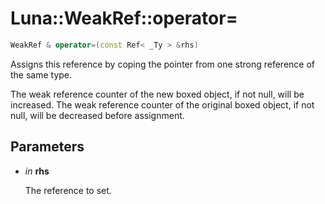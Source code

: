 # Luna::WeakRef::operator=

```c++
WeakRef & operator=(const Ref< _Ty > &rhs)
```

Assigns this reference by coping the pointer from one strong reference of the same type. 

The weak reference counter of the new boxed object, if not null, will be increased. The weak reference counter of the original boxed object, if not null, will be decreased before assignment. 

## Parameters
* *in* **rhs**

    The reference to set. 

